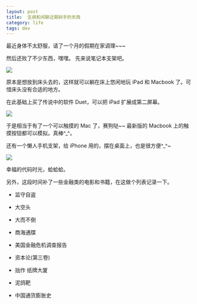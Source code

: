 ```yaml
---
layout: post
title:  生病和闲聊近期剁手的东西
category: life
tags: dev
---
```


最近身体不太舒服，请了一个月的假期在家调理~~~

然后还败了不少东西，嘿嘿。 先来说笔记本支架吧。

![](http://7vigrt.com1.z0.glb.clouddn.com/blog/pic/201706/WechatIMG206.jpg)

原本是想放到床头去的，这样就可以躺在床上悠闲地玩 iPad 和 Macbook 了。可惜床头没有合适的地方。

在此基础上买了传说中的软件 Duet，可以把 iPad 扩展成第二屏幕。

![](http://7vigrt.com1.z0.glb.clouddn.com/blog/pic/201706/WechatIMG208.jpeg)

于是相当于有了一个可以触摸的 Mac 了，赛狗哒~~ 最新版的 Macbook 上的触摸按钮都可以模拟。真棒^_^。

还有一个懒人手机支架，给 iPhone 用的，摆在桌面上，也是很方便^_^~

![](http://7vigrt.com1.z0.glb.clouddn.com/blog/pic/201706/img_0124.jpg)


幸福的代码时光，蛤蛤蛤。


另外，这段时间补了一些金融类的电影和书籍，在这做个列表记录一下。

* 监守自盗
* 大空头
* 大而不倒
* 商海通牒

* 美国金融危机调查报告
* 资本论(第三卷)
* 拙作 纸牌大厦
* 泥鸽靶
* 中国通货膨胀史